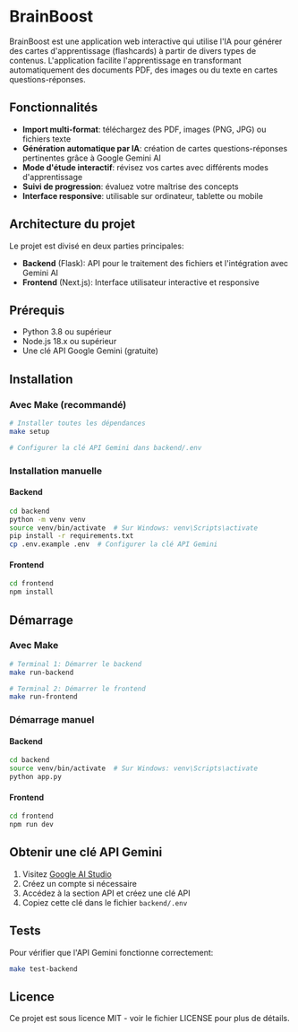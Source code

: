 # BrainBoost

BrainBoost est une application web interactive qui utilise l'IA pour générer des cartes d'apprentissage (flashcards) à partir de divers types de contenus. L'application facilite l'apprentissage en transformant automatiquement des documents PDF, des images ou du texte en cartes questions-réponses.

## Fonctionnalités

- **Import multi-format**: téléchargez des PDF, images (PNG, JPG) ou fichiers texte
- **Génération automatique par IA**: création de cartes questions-réponses pertinentes grâce à Google Gemini AI
- **Mode d'étude interactif**: révisez vos cartes avec différents modes d'apprentissage
- **Suivi de progression**: évaluez votre maîtrise des concepts
- **Interface responsive**: utilisable sur ordinateur, tablette ou mobile

## Architecture du projet

Le projet est divisé en deux parties principales:

- **Backend** (Flask): API pour le traitement des fichiers et l'intégration avec Gemini AI
- **Frontend** (Next.js): Interface utilisateur interactive et responsive

## Prérequis

- Python 3.8 ou supérieur
- Node.js 18.x ou supérieur
- Une clé API Google Gemini (gratuite)

## Installation

### Avec Make (recommandé)

```bash
# Installer toutes les dépendances
make setup

# Configurer la clé API Gemini dans backend/.env
```

### Installation manuelle

#### Backend

```bash
cd backend
python -m venv venv
source venv/bin/activate  # Sur Windows: venv\Scripts\activate
pip install -r requirements.txt
cp .env.example .env  # Configurer la clé API Gemini
```

#### Frontend

```bash
cd frontend
npm install
```

## Démarrage

### Avec Make

```bash
# Terminal 1: Démarrer le backend
make run-backend

# Terminal 2: Démarrer le frontend
make run-frontend
```

### Démarrage manuel

#### Backend

```bash
cd backend
source venv/bin/activate  # Sur Windows: venv\Scripts\activate
python app.py
```

#### Frontend

```bash
cd frontend
npm run dev
```

## Obtenir une clé API Gemini

1. Visitez [Google AI Studio](https://ai.google.dev/)
2. Créez un compte si nécessaire
3. Accédez à la section API et créez une clé API
4. Copiez cette clé dans le fichier `backend/.env`

## Tests

Pour vérifier que l'API Gemini fonctionne correctement:

```bash
make test-backend
```


## Licence

Ce projet est sous licence MIT - voir le fichier LICENSE pour plus de détails.